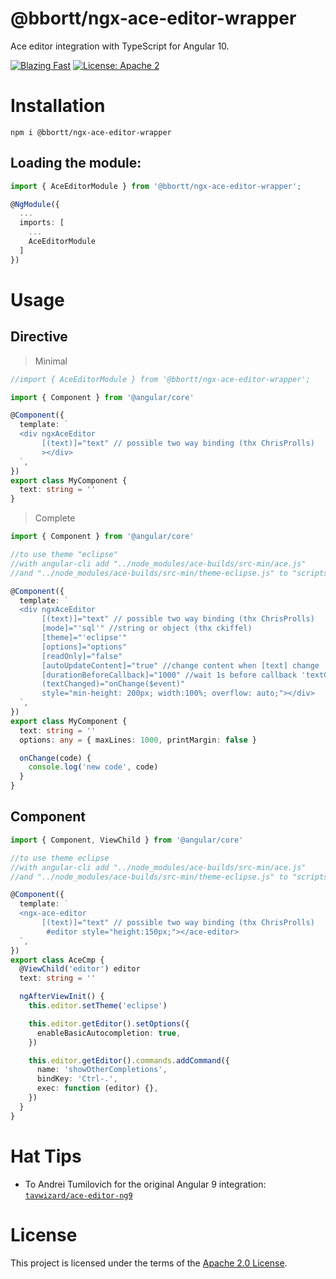# @bbortt/ngx-ace-editor-wrapper

Ace editor integration with TypeScript for Angular 10.

[![Blazing Fast](https://img.shields.io/badge/speed-blazing%20%F0%9F%94%A5-brightgreen.svg?style=flat-square)](https://twitter.com/acdlite/status/974390255393505280)
[![License: Apache 2](https://img.shields.io/badge/License-Apache2-blue.svg)](https://opensource.org/licenses/Apache-2.0)

# Installation

`npm i @bbortt/ngx-ace-editor-wrapper`

## Loading the module:

```ts
import { AceEditorModule } from '@bbortt/ngx-ace-editor-wrapper';

@NgModule({
  ...
  imports: [
    ...
    AceEditorModule
  ]
})
```

# Usage

## Directive

> Minimal

```ts
//import { AceEditorModule } from '@bbortt/ngx-ace-editor-wrapper';

import { Component } from '@angular/core'

@Component({
  template: `
  <div ngxAceEditor
       [(text)]="text" // possible two way binding (thx ChrisProlls)
       ></div>
  `,
})
export class MyComponent {
  text: string = ''
}
```

> Complete

```ts
import { Component } from '@angular/core'

//to use theme "eclipse"
//with angular-cli add "../node_modules/ace-builds/src-min/ace.js"
//and "../node_modules/ace-builds/src-min/theme-eclipse.js" to "scripts" var into the file angular-cli.json

@Component({
  template: `
  <div ngxAceEditor
       [(text)]="text" // possible two way binding (thx ChrisProlls)
       [mode]="'sql'" //string or object (thx ckiffel)
       [theme]="'eclipse'"
       [options]="options"
       [readOnly]="false"
       [autoUpdateContent]="true" //change content when [text] change
       [durationBeforeCallback]="1000" //wait 1s before callback 'textChanged' sends new value
       (textChanged)="onChange($event)"
       style="min-height: 200px; width:100%; overflow: auto;"></div>
  `,
})
export class MyComponent {
  text: string = ''
  options: any = { maxLines: 1000, printMargin: false }

  onChange(code) {
    console.log('new code', code)
  }
}
```

## Component

```ts
import { Component, ViewChild } from '@angular/core'

//to use theme eclipse
//with angular-cli add "../node_modules/ace-builds/src-min/ace.js"
//and "../node_modules/ace-builds/src-min/theme-eclipse.js" to "scripts" var into the file angular-cli.json

@Component({
  template: `
  <ngx-ace-editor
       [(text)]="text" // possible two way binding (thx ChrisProlls)
        #editor style="height:150px;"></ace-editor>
  `,
})
export class AceCmp {
  @ViewChild('editor') editor
  text: string = ''

  ngAfterViewInit() {
    this.editor.setTheme('eclipse')

    this.editor.getEditor().setOptions({
      enableBasicAutocompletion: true,
    })

    this.editor.getEditor().commands.addCommand({
      name: 'showOtherCompletions',
      bindKey: 'Ctrl-.',
      exec: function (editor) {},
    })
  }
}
```

# Hat Tips

- To Andrei Tumilovich for the original Angular 9 integration: [`tavwizard/ace-editor-ng9`](https://github.com/tavwizard/ace-editor-ng9)

# License

This project is licensed under the terms of the [Apache 2.0 License](https://raw.githubusercontent.com/bbortt/ngx-ace-editor-wrapper/canary/LICENSE).
